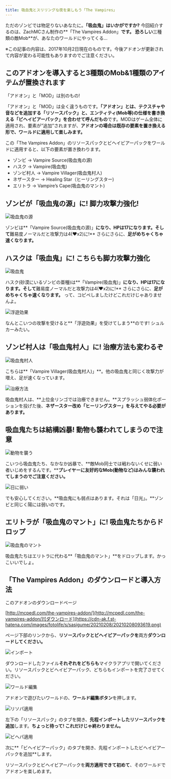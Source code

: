 ```yaml
---
title: 吸血鬼とスリリングな夜を楽しもう「The Vampires」
---
```


[](https://www.napoan.com/wp-content/uploads/2017/10/5030323e819127d9b00e0bd689777ea1_xloigz.jfif)

ただのゾンビでは物足りないあなたに。**「吸血鬼」はいかがですか?** 今回紹介するのは、ZachMCさん制作の**「The Vampires Addon」**です。 恐ろしい**三種類の敵Mob**が、あなたのワールドにやってくる…

※この記事の内容は、2017年10月2日現在のものです。今後アドオンが更新されて内容が変わる可能性もありますのでご注意ください。

## このアドオンを導入すると3種類のMob&1種類のアイテムが置換されます

「アドオン」と「MOD」は別のもの!

「アドオン」と「MOD」は全く違うものです。**「アドオン」とは、テクスチャや音などを追加する「リソースパック」と、エンティティ(Mob等)の仕様を書き換える「ビヘイビアーパック」を合わせて呼んだもの**です。MODはゲーム全体に適用され、要素が”追加”されますが、**アドオンの場合は既存の要素を置き換える形で、ワールドに適用して楽しみます。**

この「The Vampires Addon」のリソースパックとビヘイビアーパックをワールドに適用すると、以下の要素が置き換わります。

*   ゾンビ → Vampire Source(吸血鬼の源)
*   ハスク → Vampire(吸血鬼)
*   ゾンビ村人 → Vampire Villager(吸血鬼村人)
*   ネザースター → Healing Star（ヒーリングスター)
*   エリトラ → Vampire’s Cape(吸血鬼のマント)

## ゾンビが「吸血鬼の源」に! 脚力攻撃力強化!

![吸血鬼の源](https://cdn-ak.f.st-hatena.com/images/fotolife/s/sasigume/20210208/20210208090729.png)

ゾンビは**「Vampire Source(吸血鬼の源)」**になり、HPは17になります。そして**難易度ノーマルだと攻撃力は4(♥x2)に!** さらにさらに、**足がめちゃくちゃ速くなります。**

## ハスクは「吸血鬼」に! こちらも脚力攻撃力強化

![吸血鬼](https://cdn-ak.f.st-hatena.com/images/fotolife/s/sasigume/20210208/20210208104411.png)

ハスク(砂漠にいるゾンビの亜種)は**「Vampire(吸血鬼)」**になり、HPは17になります。そして**難易度ノーマルだと攻撃力は4(♥x2)に!** さらにさらに、**足がめちゃくちゃ速くなります。** って、コピペしましたけどこれだけじゃありませんよ。

![浮遊効果](https://cdn-ak.f.st-hatena.com/images/fotolife/s/sasigume/20210208/20210208110641.png)

なんとこいつの攻撃を受けると**「浮遊効果」を受けてしまう**のです! シュルカーみたい。

## ゾンビ村人は「吸血鬼村人」に! 治療方法も変わるぞ

![吸血鬼村人](https://cdn-ak.f.st-hatena.com/images/fotolife/s/sasigume/20210208/20210208103603.png)

こちらは**「Vampire Villager(吸血鬼村人)」**。他の吸血鬼と同じく攻撃力が増え、足が速くなっています。

![治療方法](https://cdn-ak.f.st-hatena.com/images/fotolife/s/sasigume/20210208/20210208114156.jpg)

吸血鬼村人は、**上位金リンゴでは治療できません。**スプラッシュ弱体化ポーションを投げた後、**ネザースター改め「ヒーリングスター」を与えてやる必要があります。**

## 吸血鬼たちは結構凶暴! 動物も襲われてしまうので注意

![動物を襲う](https://cdn-ak.f.st-hatena.com/images/fotolife/s/sasigume/20210208/20210208090732.png)

こいつら吸血鬼たち、なかなか凶暴で、**敵Mob同士では戦わないくせに弱い者いじめをするんです。****プレイヤーに友好的なMob(動物など)はみんな襲われてしまうのでご注意ください。**

![日に弱い](https://cdn-ak.f.st-hatena.com/images/fotolife/s/sasigume/20210208/20210208114152.jpg)

でも安心してください。**吸血鬼にも弱点はあります。それは「日光」。**ゾンビと同じく陽には弱いのです。

## エリトラが「吸血鬼のマント」に! 吸血鬼たちからドロップ

![吸血鬼のマント](https://cdn-ak.f.st-hatena.com/images/fotolife/s/sasigume/20210208/20210208114201.jpg)

吸血鬼たちはエリトラに代わる**「吸血鬼のマント」**をドロップします。かっこいいでしょ。

## 「The Vampires Addon」のダウンロードと導入方法

このアドオンのダウンロードページ

[http://mcpedl.com/the-vampires-addon/](http://mcpedl.com/the-vampires-addon/)![ダウンロード](https://cdn-ak.f.st-hatena.com/images/fotolife/s/sasigume/20210208/20210208093619.png)

ページ下部のリンクから、**リソースパックとビヘイビアーパックを**両方**ダウンロードしてください。**

![インポート](https://cdn-ak.f.st-hatena.com/images/fotolife/s/sasigume/20210208/20210208093622.png)

ダウンロードしたファイル**それぞれをどちらも**マイクラアプリで開いてください。リソースパックとビヘイビアーパック、どちらもインポートを完了させてください。

![ワールド編集](https://cdn-ak.f.st-hatena.com/images/fotolife/s/sasigume/20210208/20210208093608.png)

アドオンで遊びたいワールドの、**ワールド編集ボタン**を押します。

![リソパ適用](https://cdn-ak.f.st-hatena.com/images/fotolife/s/sasigume/20210208/20210208093612.png)

左下の「リソースパック」のタブを開き、**先程インポートしたリソースパックを追加**します。**ちょっと待って! これだけじゃ終わりません。**

![ビヘパ適用](https://cdn-ak.f.st-hatena.com/images/fotolife/s/sasigume/20210208/20210208093616.png)

次に**「ビヘイビアーパック」のタブを開き、先程インポートしたビヘイビアーパックを追加**します。

リソースパックとビヘイビアーパックを**両方適用できて初めて**、そのワールドでアドオンを楽しめます。
